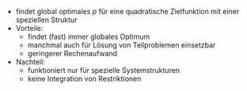 - findet global optimales $p$ für eine quadratische Zielfunktion mit einer speziellen Struktur 
- Vorteile: 
	- findet (fast) immer globales Optimum 
	- manchmal auch für Lösung von Teilproblemen einsetzbar 
	- geringerer Rechenaufwand 
- Nachteil: 
	- funktioniert nur für spezielle Systemstrukturen 
	- keine Integration von Restriktionen